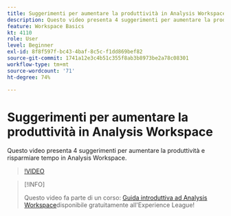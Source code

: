 ```yaml
---
title: Suggerimenti per aumentare la produttività in Analysis Workspace
description: Questo video presenta 4 suggerimenti per aumentare la produttività e risparmiare tempo in Analysis Workspace.
feature: Workspace Basics
kt: 4110
role: User
level: Beginner
exl-id: 8f8f597f-bc43-4baf-8c5c-f1dd869bef82
source-git-commit: 1741a12e3c4b51c355f8ab3b8973be2a78c08301
workflow-type: tm+mt
source-wordcount: '71'
ht-degree: 74%

---
```


# Suggerimenti per aumentare la produttività in Analysis Workspace

Questo video presenta 4 suggerimenti per aumentare la produttività e risparmiare tempo in Analysis Workspace.

>[!VIDEO](https://video.tv.adobe.com/v/31157/?quality=12)

>[!INFO]
>
> Questo video fa parte di un corso: [Guida introduttiva ad Analysis Workspace](https://experienceleague.adobe.com/?recommended=Analytics-U-1-2020.1.workspace&amp;lang=it)disponibile gratuitamente all&#39;Experience League!
